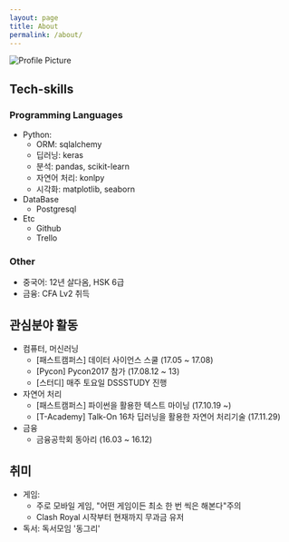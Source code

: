```yaml
---
layout: page
title: About
permalink: /about/
---
```


<img src="{{ site.baseurl }}/assets/profile_img.jpeg" title="Profile Picture" class="profile">


[e-mail]: simonjisu@gmail.com
[github]: https://github.com/simonjisu

## Tech-skills
### Programming Languages
* Python:
  - ORM: sqlalchemy
  - 딥러닝: keras
  - 분석: pandas, scikit-learn
  - 자연어 처리: konlpy
  - 시각화: matplotlib, seaborn
* DataBase
  - Postgresql
* Etc
  - Github
  - Trello

### Other
* 중국어: 12년 살다옴, HSK 6급
* 금융: CFA Lv2 취득

## 관심분야 활동

* 컴퓨터, 머신러닝
  - [패스트캠퍼스] 데이터 사이언스 스쿨 (17.05 ~ 17.08)
  - [Pycon] Pycon2017 참가 (17.08.12 ~ 13)
  - [스터디] 매주 토요일 DSSSTUDY 진행
* 자연어 처리
  - [패스트캠퍼스] 파이썬을 활용한 텍스트 마이닝 (17.10.19 ~)
  - [T-Academy] Talk-On 16차 딥러닝을 활용한 자연어 처리기술 (17.11.29)
* 금융
  - 금융공학회 동아리 (16.03 ~ 16.12)

## 취미
* 게임:
  - 주로 모바일 게임, "어떤 게임이든 최소 한 번 씩은 해본다"주의
  - Clash Royal 시작부터 현재까지 무과금 유저
* 독서: 독서모임 '동그리'

